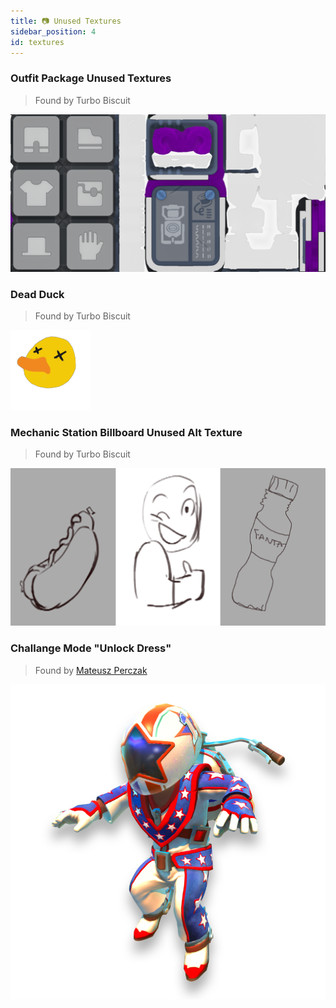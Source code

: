 ```yaml
---
title: 📷 Unused Textures
sidebar_position: 4
id: textures
---
```


### Outfit Package Unused Textures
> Found by Turbo Biscuit

![](./outfitpackge.png)

### Dead Duck
> Found by Turbo Biscuit

![](./deadduckhead.png)

### Mechanic Station Billboard Unused Alt Texture
> Found by Turbo Biscuit

![](./mechanicstationbillboardalt.png)

### Challange Mode "Unlock Dress"
> Found by [Mateusz Perczak](https://github.com/MateuszPerczak)

![](./challengemode_unlock_dress.png)
